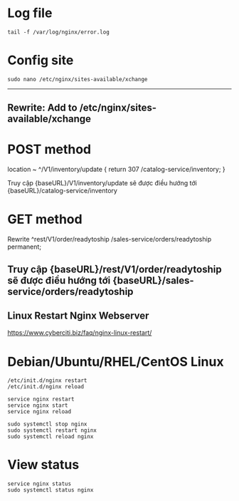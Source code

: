# Log file
	tail -f /var/log/nginx/error.log

# Config site
	sudo nano /etc/nginx/sites-available/xchange
---------------------------------------------

## Rewrite: Add to /etc/nginx/sites-available/xchange

# POST method
location ~ ^/V1/inventory/update {
	return 307 /catalog-service/inventory;
}

Truy cập {baseURL}/V1/inventory/update sẽ được điều hướng tới {baseURL}/catalog-service/inventory

# GET method
Rewrite ^rest/V1/order/readytoship /sales-service/orders/readytoship permanent;

Truy cập {baseURL}/rest/V1/order/readytoship sẽ được điều hướng tới {baseURL}/sales-service/orders/readytoship
---------------------------------------------

## Linux Restart Nginx Webserver
https://www.cyberciti.biz/faq/nginx-linux-restart/

# Debian/Ubuntu/RHEL/CentOS Linux
	/etc/init.d/nginx restart
	/etc/init.d/nginx reload

	service nginx restart
	service nginx start
	service nginx reload

	sudo systemctl stop nginx
	sudo systemctl restart nginx
	sudo systemctl reload nginx

# View status
	service nginx status
	sudo systemctl status nginx